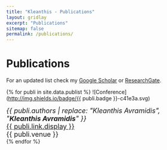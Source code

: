 ```yaml
---
title: "Kleanthis - Publications"
layout: gridlay
excerpt: "Publications"
sitemap: false
permalink: /publications/
---
```


# Publications

For an updated list check my [Google Scholar](https://scholar.google.com/citations?user=mxLN1rUAAAAJ&hl=el) or [ResearchGate](https://www.researchgate.net/profile/Kleanthis_Avramidis).

{% for publi in site.data.publist %}
  ![Conference](http://img.shields.io/badge/{{ publi.badge }}-c41e3a.svg)<br />
  <div style="font-size: 18px;">
  <em>{{ publi.authors | replace: "Kleanthis Avramidis", "<strong>Kleanthis Avramidis</strong>" }} </em><br />
  <a href="{{ publi.link.url }}">{{ publi.link.display }}</a><br />
  {{ publi.venue }}
  </div>
{% endfor %}
